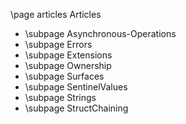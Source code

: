 \page articles Articles

- \subpage Asynchronous-Operations
- \subpage Errors
- \subpage Extensions
- \subpage Ownership
- \subpage Surfaces
- \subpage SentinelValues
- \subpage Strings
- \subpage StructChaining
